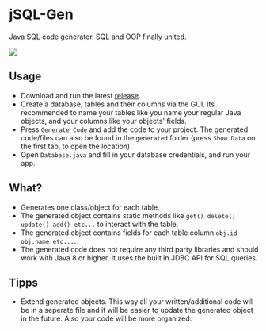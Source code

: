 # jSQL-Gen
Java SQL code generator. SQL and OOP finally united.

![](https://preview.redd.it/d4cc3ja872691.png?width=1154&format=png&auto=webp&s=9b0ecaecaf6087a4d4b9ecb065da587e782d62f5)

## Usage
- Download and run the latest [release](https://github.com/Osiris-Team/jSQL-Gen/releases/tag/latest).
- Create a database, tables and their columns via the GUI. Its recommended to name your tables like you name your regular
Java objects, and your columns like your objects' fields.
- Press `Generate Code` and add the code to your project.
The generated code/files can also be found in the `generated` folder (press `Show Data` on the first tab, to open the location).
- Open `Database.java` and fill in your database credentials, and run your app.

## What?
- Generates one class/object for each table.
- The generated object contains static methods like `get() delete() update() add() etc...` to interact with the table.
- The generated object contains fields for each table column `obj.id obj.name etc...`.
- The generated code does not require any third party libraries and should work with Java 8 or higher. It uses the built in JDBC API for SQL queries. 

## Tipps
- Extend generated objects. This way all your written/additional code will be in a seperate file and it will be easier to update
the generated object in the future. Also your code will be more organized.
